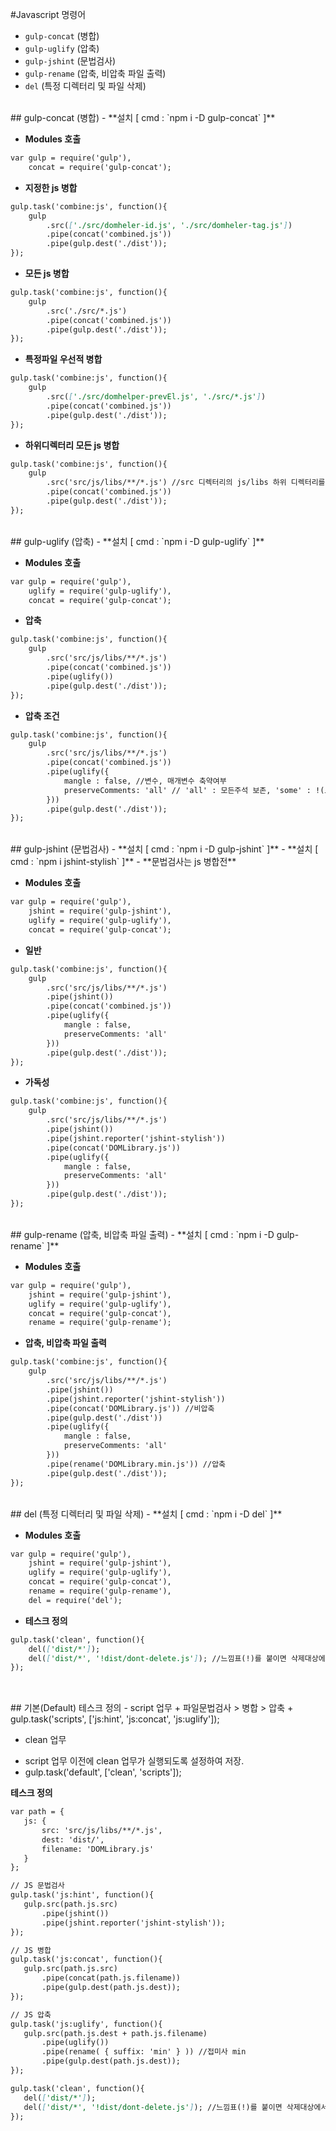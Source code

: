 #Javascript 명령어 
- `gulp-concat` (병합)
- `gulp-uglify` (압축)
- `gulp-jshint` (문법검사)
- `gulp-rename` (압축, 비압축 파일 출력)
- `del` (특정 디렉터리 및 파일 삭제)

<br>
## gulp-concat (병합) 
- **설치 [ cmd : `npm i -D gulp-concat` ]**

- **Modules 호출**
```md
var gulp = require('gulp'),
    concat = require('gulp-concat');
```

- **지정한 js 병합** <br>
```md
gulp.task('combine:js', function(){
	gulp
		.src(['./src/domheler-id.js', './src/domheler-tag.js'])
		.pipe(concat('combined.js'))
		.pipe(gulp.dest('./dist'));
});
```

- **모든 js 병합** <br>
```md
gulp.task('combine:js', function(){
	gulp
		.src('./src/*.js') 
		.pipe(concat('combined.js'))
		.pipe(gulp.dest('./dist'));
});
```

- **특정파일 우선적 병합** <br>
```md
gulp.task('combine:js', function(){
	gulp
		.src(['./src/domhelper-prevEl.js', './src/*.js']) 
		.pipe(concat('combined.js'))
		.pipe(gulp.dest('./dist'));
});
```

- **하위디렉터리 모든 js 병합** <br>
```md
gulp.task('combine:js', function(){
	gulp
		.src('src/js/libs/**/*.js') //src 디렉터리의 js/libs 하위 디렉터리를 생성 후 실행 후 확인
		.pipe(concat('combined.js'))
		.pipe(gulp.dest('./dist'));
});
```
<br>
## gulp-uglify (압축) 
- **설치 [ cmd : `npm i -D gulp-uglify` ]**

- **Modules 호출**
```md
var gulp = require('gulp'),
    uglify = require('gulp-uglify'),
    concat = require('gulp-concat');
```

- **압축** <br>
```md
gulp.task('combine:js', function(){
	gulp
		.src('src/js/libs/**/*.js')
		.pipe(concat('combined.js'))
		.pipe(uglify())
		.pipe(gulp.dest('./dist'));
});
```

- **압축 조건** <br>
```md
gulp.task('combine:js', function(){
	gulp
		.src('src/js/libs/**/*.js')
		.pipe(concat('combined.js'))
		.pipe(uglify({
			mangle : false, //변수, 매개변수 축약여부
			preserveComments: 'all' // 'all' : 모든주석 보존, 'some' : !(느낌표)가 붙은 주석만 보존
		}))
		.pipe(gulp.dest('./dist'));
});
```
<br>
## gulp-jshint (문법검사) 
- **설치 [ cmd : `npm i -D gulp-jshint` ]**
- **설치 [ cmd : `npm i jshint-stylish` ]**
- **문법검사는 js 병합전**

- **Modules 호출**
```md
var gulp = require('gulp'),
    jshint = require('gulp-jshint'),
    uglify = require('gulp-uglify'),
    concat = require('gulp-concat');
```
- **일반** <br>
```md
gulp.task('combine:js', function(){
	gulp
		.src('src/js/libs/**/*.js')
		.pipe(jshint())
		.pipe(concat('combined.js'))
		.pipe(uglify({
			mangle : false,
			preserveComments: 'all'
		}))
		.pipe(gulp.dest('./dist'));
});
```

- **가독성** <br>
```md
gulp.task('combine:js', function(){
	gulp
		.src('src/js/libs/**/*.js')
		.pipe(jshint())
		.pipe(jshint.reporter('jshint-stylish'))
		.pipe(concat('DOMLibrary.js'))
		.pipe(uglify({
			mangle : false,
			preserveComments: 'all'
		}))
		.pipe(gulp.dest('./dist'));
});
```
<br>
## gulp-rename (압축, 비압축 파일 출력) 
- **설치 [ cmd : `npm i -D gulp-rename` ]**

- **Modules 호출**
```md
var gulp = require('gulp'),
    jshint = require('gulp-jshint'),
    uglify = require('gulp-uglify'),
    concat = require('gulp-concat'),
    rename = require('gulp-rename');
```

- **압축, 비압축 파일 출력** <br>
```md
gulp.task('combine:js', function(){
	gulp
		.src('src/js/libs/**/*.js')
		.pipe(jshint())
		.pipe(jshint.reporter('jshint-stylish'))
		.pipe(concat('DOMLibrary.js')) //비압축
		.pipe(gulp.dest('./dist'))
		.pipe(uglify({
			mangle : false,
			preserveComments: 'all'
		}))
		.pipe(rename('DOMLibrary.min.js')) //압축
		.pipe(gulp.dest('./dist'));
});
```
<br>
## del (특정 디렉터리 및 파일 삭제) 
- **설치 [ cmd : `npm i -D del` ]**

- **Modules 호출**
```md
var gulp = require('gulp'),
    jshint = require('gulp-jshint'),
    uglify = require('gulp-uglify'),
    concat = require('gulp-concat'),
    rename = require('gulp-rename'),
    del = require('del');
```
- **테스크 정의** <br>
```md
gulp.task('clean', function(){
	del(['dist/*']);
	del(['dist/*', '!dist/dont-delete.js']); //느낌표(!)를 붙이면 삭제대상에서 제외된다.
});
 
```
<br>
## 기본(Default) 테스크 정의
- script 업무 
 + 파일문법검사 > 병합 > 압축
 + gulp.task('scripts', ['js:hint', 'js:concat', 'js:uglify']);
 
- clean 업무 
 + script 업무 이전에 clean 업무가 실행되도록 설정하여 저장.
 + gulp.task('default', ['clean', 'scripts']); 
 
 **테스크 정의**
 ```md
var path = {
	js: {
		src: 'src/js/libs/**/*.js',
		dest: 'dist/',
		filename: 'DOMLibrary.js'
	}
};

// JS 문법검사
gulp.task('js:hint', function(){
	gulp.src(path.js.src)
		.pipe(jshint())
		.pipe(jshint.reporter('jshint-stylish'));
});

// JS 병합
gulp.task('js:concat', function(){
	gulp.src(path.js.src)
		.pipe(concat(path.js.filename))
		.pipe(gulp.dest(path.js.dest));
});

// JS 압축
gulp.task('js:uglify', function(){
	gulp.src(path.js.dest + path.js.filename)
		.pipe(uglify())
		.pipe(rename( { suffix: 'min' } )) //접미사 min
		.pipe(gulp.dest(path.js.dest));
});

gulp.task('clean', function(){
	del(['dist/*']);
	del(['dist/*', '!dist/dont-delete.js']); //느낌표(!)를 붙이면 삭제대상에서 제외된다.
});
 ```
 
 
